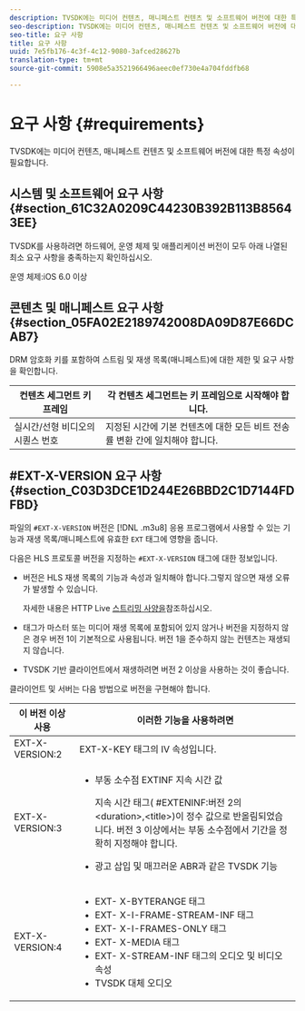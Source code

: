 ```yaml
---
description: TVSDK에는 미디어 컨텐츠, 매니페스트 컨텐츠 및 소프트웨어 버전에 대한 특정 속성이 필요합니다.
seo-description: TVSDK에는 미디어 컨텐츠, 매니페스트 컨텐츠 및 소프트웨어 버전에 대한 특정 속성이 필요합니다.
seo-title: 요구 사항
title: 요구 사항
uuid: 7e5fb176-4c3f-4c12-9080-3afced28627b
translation-type: tm+mt
source-git-commit: 5908e5a3521966496aeec0ef730e4a704fddfb68

---
```



# 요구 사항 {#requirements}

TVSDK에는 미디어 컨텐츠, 매니페스트 컨텐츠 및 소프트웨어 버전에 대한 특정 속성이 필요합니다.

## 시스템 및 소프트웨어 요구 사항 {#section_61C32A0209C44230B392B113B85643EE}

TVSDK를 사용하려면 하드웨어, 운영 체제 및 애플리케이션 버전이 모두 아래 나열된 최소 요구 사항을 충족하는지 확인하십시오.

운영 체제:iOS 6.0 이상

## 콘텐츠 및 매니페스트 요구 사항 {#section_05FA02E2189742008DA09D87E66DCAB7}

DRM 암호화 키를 포함하여 스트림 및 재생 목록(매니페스트)에 대한 제한 및 요구 사항을 확인합니다.

| 컨텐츠 세그먼트 키 프레임 | 각 컨텐츠 세그먼트는 키 프레임으로 시작해야 합니다. |
|---|---|
| 실시간/선형 비디오의 시퀀스 번호 | 지정된 시간에 기본 컨텐츠에 대한 모든 비트 전송률 변환 간에 일치해야 합니다. |

## #EXT-X-VERSION 요구 사항 {#section_C03D3DCE1D244E26BBD2C1D7144FDFBD}

파일의 `#EXT-X-VERSION` 버전은 [!DNL .m3u8] 응용 프로그램에서 사용할 수 있는 기능과 재생 목록/매니페스트에 유효한 `EXT` 태그에 영향을 줍니다.

다음은 HLS 프로토콜 버전을 지정하는 `#EXT-X-VERSION` 태그에 대한 정보입니다.

* 버전은 HLS 재생 목록의 기능과 속성과 일치해야 합니다.그렇지 않으면 재생 오류가 발생할 수 있습니다.

   자세한 내용은 HTTP Live [스트리밍 사양을](https://datatracker.ietf.org/doc/draft-pantos-http-live-streaming/?include_text=1)참조하십시오.
* 태그가 마스터 또는 미디어 재생 목록에 포함되어 있지 않거나 버전을 지정하지 않은 경우 버전 1이 기본적으로 사용됩니다. 버전 1을 준수하지 않는 컨텐츠는 재생되지 않습니다.
* TVSDK 기반 클라이언트에서 재생하려면 버전 2 이상을 사용하는 것이 좋습니다.

클라이언트 및 서버는 다음 방법으로 버전을 구현해야 합니다.

<table id="table_62EB98EDD9DE49EC84CB1C7D59BC40E6"> 
 <thead> 
  <tr> 
   <th colname="1" class="entry"> 이 버전 이상 사용 </th> 
   <th colname="2" class="entry"> 이러한 기능을 사용하려면 </th> 
  </tr> 
 </thead>
 <tbody> 
  <tr> 
   <td colname="1"> <span class="codeph"> EXT-X-VERSION:2 </span> </td> 
   <td colname="2"> EXT-X-KEY <span class="codeph"></span> 태그의 IV 속성입니다. </td> 
  </tr> 
  <tr> 
   <td colname="1"> <span class="codeph"> EXT-X-VERSION:3 </span> </td> 
   <td colname="2"> 
    <ul id="ul_C9500D3F934848639C204BF248F139FF"> 
     <li id="li_535A7E3FABCB46FE872A7EA5DE2A1784">부동 소수점 <span class="codeph"> EXTINF </span> 지속 시간 값 <p>지속 시간 태그( <span class="codeph"> #EXTENINF:버전 2의 </span>&lt;duration&gt;,&lt;title&gt;)이 정수 값으로 반올림되었습니다. 버전 3 이상에서는 부동 소수점에서 기간을 정확히 지정해야 합니다. </p> </li> 
     <li id="li_8DF5E91F1D5D4E19894595E1FE0A5EDE"> 광고 삽입 및 매끄러운 ABR과 같은 TVSDK 기능 </li> 
    </ul> </td> 
  </tr> 
  <tr> 
   <td colname="1"> <p> <span class="codeph"> EXT-X-VERSION:4 </span> </p> </td> 
   <td colname="2"> <p> 
     <ul id="ul_99E24D013E3141308B5A57446A9B8033"> 
      <li id="li_F36E65ADD2CA451C82FF18DBD5667927">EXT- <span class="codeph"> X-BYTERANGE </span> 태그 </li> 
      <li id="li_8C653168A7B84D11AC233E7548A8D2EF">EXT- <span class="codeph"> X-I-FRAME-STREAM-INF </span> 태그 </li> 
      <li id="li_2922B34717CB4F6189068529CDBE6D10">EXT- <span class="codeph"> X-I-FRAMES-ONLY </span> 태그 </li> 
      <li id="li_D015D78E217641D7867EB509E9F9EEE2">EXT- <span class="codeph"> X-MEDIA </span> 태그 </li> 
      <li id="li_CA068EA381984F5497FE67617CA8BB34">EXT- <span class="codeph"> X-STREAM-INF </span> <span class="codeph"> 태그의 오디오 및 비디오 </span> <span class="codeph"> </span> 속성 </li> 
      <li id="li_EE78CC7D194A4EB2897F9AE8E4B081B8"> TVSDK 대체 오디오 </li> 
     </ul> </p> </td> 
  </tr> 
 </tbody> 
</table>
